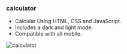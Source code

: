 ### calculator 

- Calcular Using HTML, CSS and JavaScript.
- Includes a dark and light mode.
- Compatible with all mobile.



![calculator](/preview.png)
